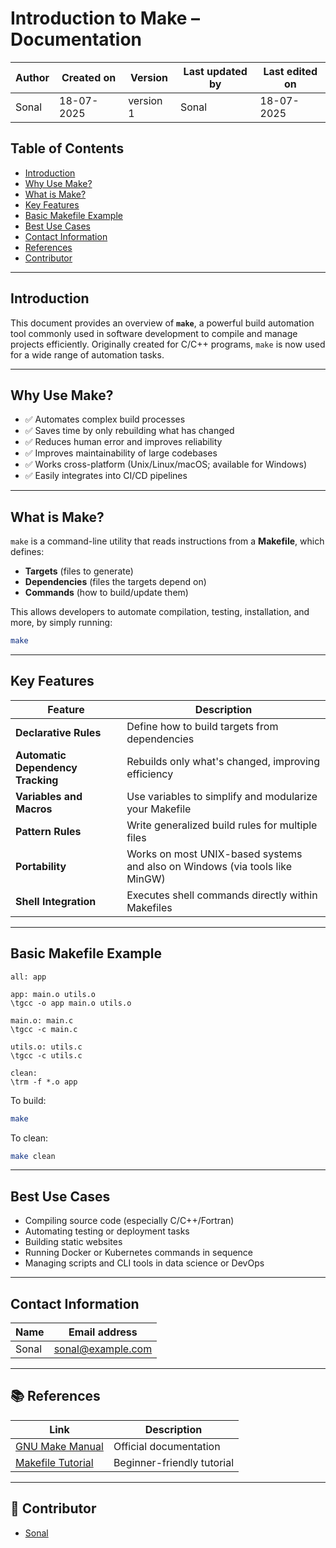 # Introduction to Make – Documentation

| Author      | Created on  | Version    | Last updated by | Last edited on |
|-------------|-------------|------------|-----------------|----------------|
| Sonal       | 18-07-2025  | version 1  | Sonal           | 18-07-2025     |

## Table of Contents
- [Introduction](#introduction)
- [Why Use Make?](#why-use-make)
- [What is Make?](#what-is-make)
- [Key Features](#key-features)
- [Basic Makefile Example](#basic-makefile-example)
- [Best Use Cases](#best-use-cases)
- [Contact Information](#contact-information)
- [References](#references)
- [Contributor](#contributor)

---

## Introduction

This document provides an overview of **`make`**, a powerful build automation tool commonly used in software development to compile and manage projects efficiently. Originally created for C/C++ programs, `make` is now used for a wide range of automation tasks.

---

## Why Use Make?

- ✅ Automates complex build processes  
- ✅ Saves time by only rebuilding what has changed  
- ✅ Reduces human error and improves reliability  
- ✅ Improves maintainability of large codebases  
- ✅ Works cross-platform (Unix/Linux/macOS; available for Windows)  
- ✅ Easily integrates into CI/CD pipelines  

---

## What is Make?

`make` is a command-line utility that reads instructions from a **Makefile**, which defines:
- **Targets** (files to generate)
- **Dependencies** (files the targets depend on)
- **Commands** (how to build/update them)

This allows developers to automate compilation, testing, installation, and more, by simply running:

```bash
make
```

---

## Key Features

| **Feature**              | **Description**                                                                 |
|--------------------------|---------------------------------------------------------------------------------|
| **Declarative Rules**    | Define how to build targets from dependencies                                   |
| **Automatic Dependency Tracking** | Rebuilds only what's changed, improving efficiency                      |
| **Variables and Macros** | Use variables to simplify and modularize your Makefile                         |
| **Pattern Rules**        | Write generalized build rules for multiple files                               |
| **Portability**          | Works on most UNIX-based systems and also on Windows (via tools like MinGW)    |
| **Shell Integration**    | Executes shell commands directly within Makefiles                              |

---

## Basic Makefile Example

```make
all: app

app: main.o utils.o
\tgcc -o app main.o utils.o

main.o: main.c
\tgcc -c main.c

utils.o: utils.c
\tgcc -c utils.c

clean:
\trm -f *.o app
```

To build:
```bash
make
```

To clean:
```bash
make clean
```

---

## Best Use Cases

- Compiling source code (especially C/C++/Fortran)  
- Automating testing or deployment tasks  
- Building static websites  
- Running Docker or Kubernetes commands in sequence  
- Managing scripts and CLI tools in data science or DevOps  

---

## Contact Information

| **Name**     | **Email address**                |
|--------------|----------------------------------|
| Sonal        | [sonal@example.com](mailto:sonal@example.com) |

---

## 📚 References

| **Link**                                               | **Description**                       |
|--------------------------------------------------------|---------------------------------------|
| [GNU Make Manual](https://www.gnu.org/software/make/manual/make.html) | Official documentation               |
| [Makefile Tutorial](https://makefiletutorial.com/)     | Beginner-friendly tutorial            |

---

## 👥 Contributor

- [Sonal](#)
